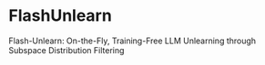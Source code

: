 # FlashUnlearn
Flash-Unlearn: On-the-Fly, Training-Free LLM Unlearning through Subspace Distribution Filtering
